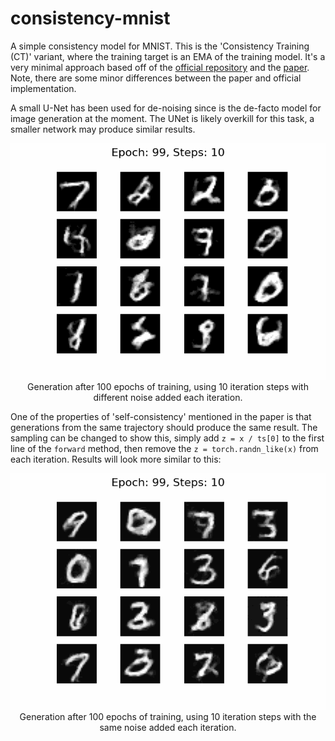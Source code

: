 # consistency-mnist
A simple consistency model for MNIST. 
This is the 'Consistency Training (CT)' variant, where the training target is an EMA of the training model. 
It's a very minimal approach based off of the [official repository](https://github.com/openai/consistency_models)
and the [paper](https://arxiv.org/abs/2303.01469). 
Note, there are some minor differences between the paper and official implementation.

A small U-Net has been used for de-noising since is the de-facto model for image generation at the moment.
The UNet is likely overkill for this task, a smaller network may produce similar results.

<p align="center">
  <img src="resources/epoch-99_steps-10.gif" alt="Animated GIF">
  <br>Generation after 100 epochs of training, using 10 iteration steps with different noise added each iteration.
</p>

One of the properties of 'self-consistency' mentioned in the paper is that generations from the same trajectory
should produce the same result. 
The sampling can be changed to show this, simply add `z = x / ts[0]` to the first line of the `forward` method, 
then remove the `z = torch.randn_like(x)` from each iteration. Results will look more similar to this:

<p align="center">
  <img src="resources/epoch-99_steps-10_same-noise.gif" alt="Animated GIF">
  <br>Generation after 100 epochs of training, using 10 iteration steps with the same noise added each iteration.
</p>
 



